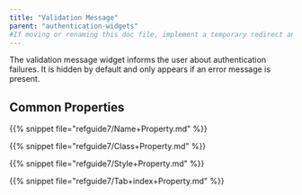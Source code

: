 ```yaml
---
title: "Validation Message"
parent: "authentication-widgets"
#If moving or renaming this doc file, implement a temporary redirect and let the respective team know they should update the URL in the product. See Mapping to Products for more details.
---
```



The validation message widget informs the user about authentication failures. It is hidden by default and only appears if an error message is present.   

## Common Properties

{{% snippet file="refguide7/Name+Property.md" %}}

{{% snippet file="refguide7/Class+Property.md" %}}

{{% snippet file="refguide7/Style+Property.md" %}}

{{% snippet file="refguide7/Tab+index+Property.md" %}}

